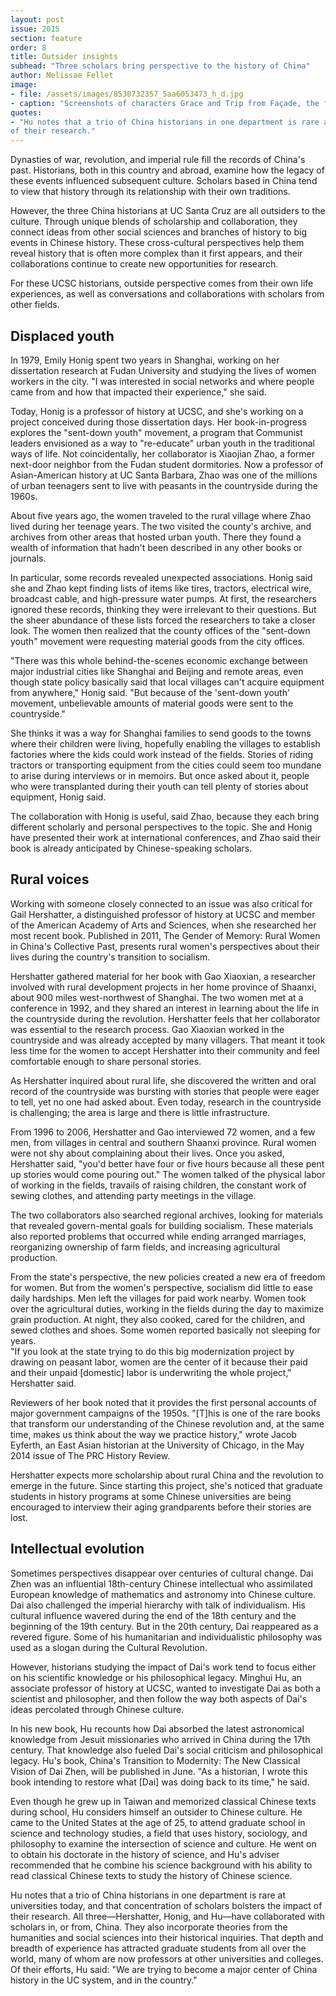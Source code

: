 ```yaml
---
layout: post
issue: 2015
section: feature
order: 8
title: Outsider insights
subhead: "Three scholars bring perspective to the history of China"
author: Melissae Fellet
image:
- file: /assets/images/8530732357_5aa6053473_h_d.jpg
- caption: "Screenshots of characters Grace and Trip from Façade, the first fully realized interactive drama created by Michael Mateas, director of the Center for Games and Playable Media, and Andrew Stern, a programmer analyst at UCSC. This computer game was a research experiment in electronic narrative that integrated art and artificial intelligence technologies."
quotes:
- "Hu notes that a trio of China historians in one department is rare at universities today, and that concentration of scholars bolsters the impact 
of their research."
---
```


Dynasties of war, revolution, and imperial rule fill the records of China's past. Historians, both in this country and abroad, examine how the legacy of these events influenced subsequent culture. Scholars based in China tend to view that history through its relationship with their own traditions.

However, the three China historians at UC Santa Cruz are all outsiders to the culture. Through unique blends of scholarship and collaboration, they connect ideas from other social sciences and branches of history to big events in Chinese history. These cross-cultural perspectives help them reveal history that is often more complex than it first appears, and their collaborations continue to create new opportunities for research.

For these UCSC historians, outside perspective comes from their own life experiences, as well as conversations and collaborations with scholars from other fields.

## Displaced youth 

In 1979, Emily Honig spent two years in Shanghai, working on her dissertation research at Fudan University and studying the lives of women workers in the city. "I was interested in social networks and where people came from and how that impacted their experience," she said.

Today, Honig is a professor of history at UCSC, and she's working on a project conceived during those dissertation days. Her book-in-progress explores the "sent-down youth" movement, a program that Communist leaders envisioned as a way to "re-educate" urban youth in the traditional ways of life. Not coincidentally, her collaborator is Xiaojian Zhao, a former next-door neighbor from the Fudan student dormitories. Now a professor of Asian-American history at UC Santa Barbara, Zhao was one of the millions of urban teenagers sent to live with peasants in the countryside during the 1960s. 

About five years ago, the women traveled to the rural village where Zhao lived during her teenage years. The two visited the county's archive, and archives from other areas that hosted urban youth. There they found a wealth of information that hadn't been described in any other books or journals. 

In particular, some records revealed unexpected associations. Honig said she and Zhao kept finding lists of items like tires, tractors, electrical wire, broadcast cable, and high-pressure water pumps. At first, the researchers ignored these records, thinking they were irrelevant to their questions. But the sheer abundance of these lists forced the researchers to take a closer look. The women then realized that the county offices of the "sent-down youth" movement were requesting material goods from the city offices.

"There was this whole behind-the-scenes economic exchange between major industrial cities like Shanghai and Beijing and remote areas, even though state policy basically said that local villages can't acquire equipment from anywhere," Honig said. "But because of the 'sent-down youth' movement, unbelievable amounts of material goods were sent to the countryside."

She thinks it was a way for Shanghai families to send goods to the towns where their children were living, hopefully enabling the villages to establish factories where the kids could work instead of the fields. Stories of riding tractors or transporting equipment from the cities could seem too mundane to arise during interviews or in memoirs. But once asked about it, people who were transplanted during their youth can tell plenty of stories about equipment, Honig said.

The collaboration with Honig is useful, said Zhao, because they each bring different scholarly and personal perspectives to the topic. She and Honig have presented their work at international conferences, and Zhao said their book is already anticipated by Chinese-speaking scholars.

## Rural voices

Working with someone closely connected to an issue was also critical for Gail Hershatter, a distinguished professor of history at UCSC and member of the American Academy of Arts and Sciences, when she researched her most recent book. Published in 2011, The Gender of Memory: Rural Women in China's Collective Past, presents rural women's perspectives about their lives during the country's transition to socialism.

Hershatter gathered material for her book with Gao Xiaoxian, a researcher involved with rural development projects in her home province of Shaanxi, about 900 miles west-northwest of Shanghai. The two women met at a conference in 1992, and they shared an interest in learning about the life in the countryside during the revolution. Hershatter feels that her collaborator was essential to the research process. Gao Xiaoxian worked in the countryside and was already accepted by many villagers. That meant it took less time for the women to accept Hershatter into their community and feel comfortable enough to share personal stories. 

As Hershatter inquired about rural life, she discovered the written and oral record of the countryside was bursting with stories that people were eager to tell, yet no one had asked about. Even today, research in the countryside is challenging; the area is large and there is little infrastructure. 

From 1996 to 2006, Hershatter and Gao interviewed 72 women, and a few men, from villages in central and southern Shaanxi province. Rural women were not shy about complaining about their lives. Once you asked, Hershatter said, "you'd better have four or five hours because all these pent up stories would come pouring out." The women talked of the physical labor of working in the fields, travails of raising children, the constant work of sewing clothes, and attending party meetings in the village.

The two collaborators also searched regional archives, looking for materials that revealed govern-mental goals for building socialism. These materials also reported problems that occurred while ending arranged marriages, reorganizing ownership of farm fields, and increasing agricultural production. 

From the state's perspective, the new policies created a new era of freedom for women. But from the women's perspective, socialism did little to ease daily hardships. Men left the villages for paid work nearby. Women took over the agricultural duties, working in the fields during the day to maximize grain production. At night, they also cooked, cared for the children, and sewed clothes and shoes. Some women reported basically not sleeping for years.  
"If you look at the state trying to do this big modernization project by drawing on peasant labor, women are the center of it because their paid and their unpaid [domestic] labor is underwriting the whole project," Hershatter said.

Reviewers of her book noted that it provides the first personal accounts of major government campaigns of the 1950s. "[T]his is one of the rare books that transform our understanding of the Chinese revolution and, at the same time, makes us think about the way we practice history," wrote Jacob Eyferth, an East Asian historian at the University of Chicago, in the May 2014 issue of The PRC History Review.

Hershatter expects more scholarship about rural China and the revolution to emerge in the future. Since starting this project, she's noticed that graduate students in history programs at some Chinese universities are being encouraged to interview their aging grandparents before their stories are lost. 

## Intellectual evolution 

Sometimes perspectives disappear over centuries of cultural change. Dai Zhen was an influential 18th-century Chinese intellectual who assimilated European knowledge of mathematics and astronomy into Chinese culture. Dai also challenged the imperial hierarchy with talk of individualism. His cultural influence wavered during the end of the 18th century and the beginning of the 19th century. But in the 20th century, Dai reappeared as a revered figure. Some of his humanitarian and individualistic philosophy was used as a slogan during the Cultural Revolution.

However, historians studying the impact of Dai's work tend to focus either on his scientific knowledge or his philosophical legacy. Minghui Hu, an associate professor of history at UCSC, wanted to investigate Dai as both a scientist and philosopher, and then follow the way both aspects of Dai's ideas percolated through Chinese culture. 

In his new book, Hu recounts how Dai absorbed the latest astronomical knowledge from Jesuit missionaries who arrived in China during the 17th century. That knowledge also fueled Dai's social criticism and philosophical legacy. Hu's book, China's Transition to Modernity: The New Classical Vision of Dai Zhen, will be published in June. "As a historian, I wrote this book intending to restore what [Dai] was doing back to its time," he said.

Even though he grew up in Taiwan and memorized classical Chinese texts during school, Hu considers himself an outsider to Chinese culture. He came to the United States at the age of 25, to attend graduate school in science and technology studies, a field that uses history, sociology, and philosophy to examine the intersection of science and culture. He went on to obtain his doctorate in the history of science, and Hu's adviser recommended that he combine his science background with his ability to read classical Chinese texts to study the history of Chinese science.  

Hu notes that a trio of China historians in one department is rare at universities today, and that concentration of scholars bolsters the impact of their research. All three&mdash;Hershatter, Honig, and Hu&mdash;have collaborated with scholars in, or from, China. They also incorporate theories from the humanities and social sciences into their historical inquiries. That depth and breadth of experience has attracted graduate students from all over the world, many of whom are now professors at other universities and colleges. Of their efforts, Hu said: "We are trying to become a major center of China history in the UC system, and in the country."

